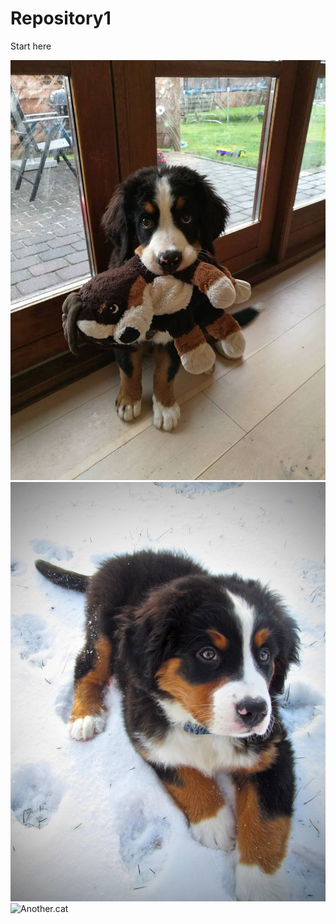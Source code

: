 # Repository1

Start here

![Puppy](./image/puppy01.jpg)
![Puppy](./image/puppy02.jpg)
![Another.cat](https://imgur.com/gallery/QrDVd)
